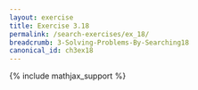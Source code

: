 ```yaml
---
layout: exercise
title: Exercise 3.18
permalink: /search-exercises/ex_18/
breadcrumb: 3-Solving-Problems-By-Searching18
canonical_id: ch3ex18
---
```


{% include mathjax_support %}
